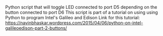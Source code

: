 Python script that will toggle LED connected to port D5 depending on
the button connected to port D6
This script is part of a tutorial on using using Python to program
Intel's Galileo and Edison
Link for this tutorial:
https://navinbhaskar.wordpress.com/2015/04/06/python-on-intel-galileoedison-part-2-buttons/
